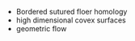 - Bordered sutured floer homology
- high dimensional covex surfaces
- geometric flow
<!--stackedit_data:
eyJoaXN0b3J5IjpbMjAxNzgzNDU5N119
-->
